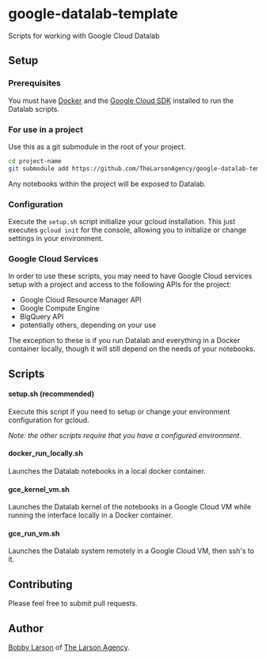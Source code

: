 # google-datalab-template
Scripts for working with Google Cloud Datalab

## Setup

### Prerequisites

You must have [Docker](https://www.docker.com/) and the [Google Cloud SDK](https://cloud.google.com/sdk/downloads) installed to run the Datalab scripts.


### For use in a project

Use this as a git submodule in the root of your project.

```bash
cd project-name
git submodule add https://github.com/TheLarsonAgency/google-datalab-template.git
```

Any notebooks within the project will be exposed to Datalab.


### Configuration

Execute the `setup.sh` script initialize your gcloud installation.  This just executes `gcloud init` for the console, allowing you to initialize or change settings in your environment.


### Google Cloud Services

In order to use these scripts, you may need to have Google Cloud services setup with a project and access to the following APIs for the project:

* Google Cloud Resource Manager API
* Google Compute Engine
* BigQuery API
* potentially others, depending on your use

The exception to these is if you run Datalab and everything in a Docker container locally, though it will still depend on the needs of your notebooks.


## Scripts


#### setup.sh (recommended)

Execute this script if you need to setup or change your environment configuration for gcloud.

*Note: the other scripts require that you have a configured environment.*


#### docker_run_locally.sh

Launches the Datalab notebooks in a local docker container.


#### gce_kernel_vm.sh

Launches the Datalab kernel of the notebooks in a Google Cloud VM while running the interface locally in a Docker container.


#### gce_run_vm.sh

Launches the Datalab system remotely in a Google Cloud VM, then ssh's to it.



## Contributing

Please feel free to submit pull requests.


## Author

[Bobby Larson](http://bobby.social) of [The Larson Agency](http://larson.agency).

